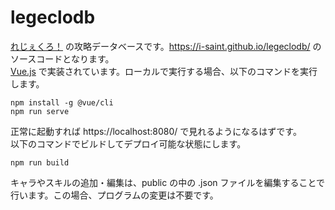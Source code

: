 # legeclodb

[れじぇくろ！](https://www.legend-clover.net/) の攻略データベースです。https://i-saint.github.io/legeclodb/ のソースコードとなります。  
[Vue.js](https://vuejs.org/) で実装されています。ローカルで実行する場合、以下のコマンドを実行します。
```
npm install -g @vue/cli
npm run serve
```
正常に起動すれば https://localhost:8080/ で見れるようになるはずです。  
以下のコマンドでビルドしてデプロイ可能な状態にします。
```
npm run build
```
キャラやスキルの追加・編集は、public の中の .json ファイルを編集することで行います。この場合、プログラムの変更は不要です。